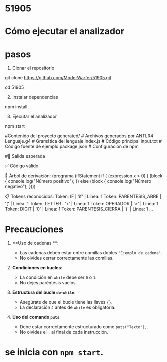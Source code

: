 # 51905

# Cómo ejecutar el analizador

# pasos 
1. Clonar el repositorio
   
git clone https://github.com/ModerWarfer/51905.git

cd 51905

2. Instalar dependencias
   
npm install

3. Ejecutar el analizador

npm start

#Contenido del proyecto
generated/          # Archivos generados por ANTLR4
Lenguaje.g4         # Gramática del lenguaje
index.js            # Código principal
input.txt           # Código fuente de ejemplo
package.json        # Configuración de npm

#📌 Salida esperada

✅ Código válido.

🌳 Árbol de derivación:
(programa (ifStatement if ( (expression x > 0) ) (block { console.log("Número positivo"); }) else (block { console.log("Número negativo"); })))

📋 Tokens reconocidos:
Token: IF              | 'if' | Línea: 1
Token: PARENTESIS_ABRE | '('  | Línea: 1
Token: LETTER          | 'x'  | Línea: 1
Token: OPERADOR        | '>'  | Línea: 1
Token: DIGIT           | '0'  | Línea: 1
Token: PARENTESIS_CIERRA | ')' | Línea: 1
...

# Precauciones 

1. **Uso de cadenas
**:
   - Las cadenas deben estar entre comillas dobles `"Ejemplo de cadena"`.
   - No olvides cerrar correctamente las comillas.

2. **Condiciones en bucles**:
   - La condición en `while` debe ser `0` o `1`.
   - No dejes paréntesis vacíos.

3. **Estructura del bucle `do-while`**:
   - Asegúrate de que el bucle tiene las llaves `{}`.
   - La declaración `J` antes de `while` es obligatoria.

4. **Uso del comando `puts`**:
   - Debe estar correctamente estructurado como `puts("Texto");`.
   - No olvides el `;` al final de cada instrucción.

# se inicia con  `npm start`.
